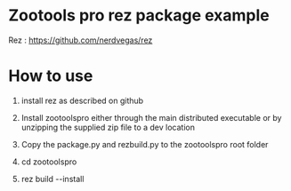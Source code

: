 Zootools pro rez package example
================================


Rez : https://github.com/nerdvegas/rez 

How to use
==========
1. install rez as described on github
2. Install zootoolspro either through the main distributed executable
or by unzipping the supplied zip file to a dev location
 
3. Copy the package.py and rezbuild.py to the zootoolspro root folder
4. cd zootoolspro
5. rez build --install

